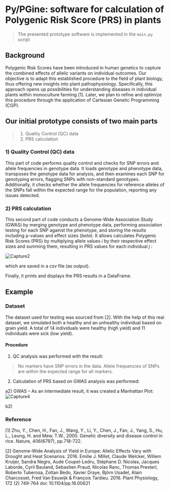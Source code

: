 # Py/PGine: software for calculation of Polygenic Risk Score (PRS) in plants

> The presented prototype software is implemented in the `main.py` script

## Background
Polygenic Risk Scores have been introduced in human genetics to capture the combined effects of allelic variants on individual outcomes. 
Our objective is to adapt this established procedure to the field of plant biology, thus offering new insights into plant pathophysiology. 
Specifically, this approach opens up possibilities for understanding diseases in individual plants within monoculture farming [1].
Later, we plan to refine and optimize this procedure through the application of Cartesian Genetic Programming (CGP).

## Our initial prototype consists of two main parts
> 1) Quality Control (QC) data
> 2) PRS calculation

### 1) Quality Control (QC) data
This part of code performs quality control and checks for SNP errors and allele frequencies in genotype data. 
It loads genotype and phenotype data, transposes the genotype data for analysis, and then examines each SNP for genotyping errors, 
flagging SNPs with non-standard genotypes. Additionally, it checks whether the allele frequencies for reference alleles of the SNPs 
fall within the expected range for the population, reporting any issues detected.

### 2) PRS calculation
This second part of code conducts a Genome-Wide Association Study (GWAS) by merging genotype and phenotype data, 
performing association testing for each SNP against the phenotype, and storing the results including p-values and effect sizes (*beta*). 
It allows calculates Polygenic Risk Scores (PRS) by multiplying allele values *i* by their respective effect sizes and summing them, 
resulting in PRS values for each individual *j* :

![Capture2](https://github.com/JanaSchwarzerova/PGine/assets/61159143/282128df-4cab-47bd-befc-765bccca4bc6)


which are saved in a csv file (as output). 

Finally, it prints and displays the PRS results in a DataFrame.


## Example

### Dataset
The dataset used for testing was sourced from [2]. With the help of this real dataset, we simulated both a healthy and an unhealthy individual based on grain yield. A total of 14 individuals were healthy (high yield) and 11 individuals were sick (low yield).

#### Procedure

1) QC analysis was performed with the result:
> No markers have SNP errors in the data.
> Allele frequencies of SNPs are within the expected range for all markers.

2) Calculation of PRS based on GWAS analysis was performed:

 a2) GWAS – As an intermediate result, it was created a Manhattan Plot:
  ![Capture4](https://github.com/JanaSchwarzerova/PGine/assets/61159143/d4a5c28c-1a47-4bdb-9def-9b9a7221a984)


 b2)
   


### Reference
[1] Zhu, Y., Chen, H., Fan, J., Wang, Y., Li, Y., Chen, J., Fan, J., Yang, S., Hu, L., Leung, H. and Mew, T.W., 2000. Genetic diversity and disease control in rice. Nature, 406(6797), pp.718-722.

[2] Genome-Wide Analysis of Yield in Europe: Allelic Effects Vary with Drought and Heat Scenarios. 2016. Emilie J. Millet, Claude Welcker, Willem Kruijer, Sandra Negro, Aude Coupel-Ledru, Stéphane D. Nicolas, Jacques Laborde, Cyril Bauland, Sebastien Praud, Nicolas Ranc, Thomas Presterl, Roberto Tuberosa, Zoltan Bedo, Xavier Draye, Björn Usadel, Alain Charcosset, Fred Van Eeuwijk & François Tardieu. 2016. Plant Physiology, 172 (2) 749-764 doi: 10.1104/pp.16.00621
